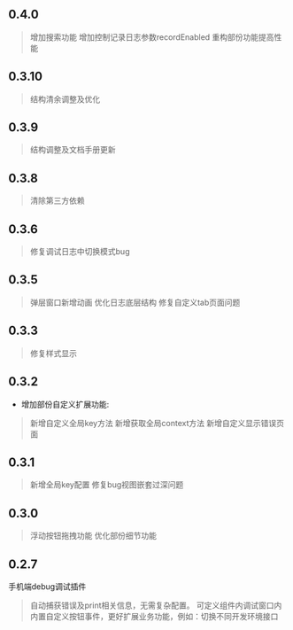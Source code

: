 ## 0.4.0
> 增加搜索功能
> 增加控制记录日志参数recordEnabled
> 重构部份功能提高性能

## 0.3.10
> 结构清余调整及优化

## 0.3.9
> 结构调整及文档手册更新

## 0.3.8
> 清除第三方依赖

## 0.3.6
> 修复调试日志中切换模式bug

## 0.3.5
> 弹层窗口新增动画
> 优化日志底层结构
> 修复自定义tab页面问题

## 0.3.3
> 修复样式显示

## 0.3.2
* 增加部份自定义扩展功能:
> 新增自定义全局key方法
> 新增获取全局context方法
> 新增自定义显示错误页面

## 0.3.1
> 新增全局key配置
> 修复bug视图嵌套过深问题

## 0.3.0
> 浮动按钮拖拽功能
> 优化部份细节功能

## 0.2.7

手机端debug调试插件
> 自动捕获错误及print相关信息，无需复杂配置。
> 可定义组件内调试窗口内
> 内置自定义按钮事件，更好扩展业务功能，例如：切换不同开发环境接口
